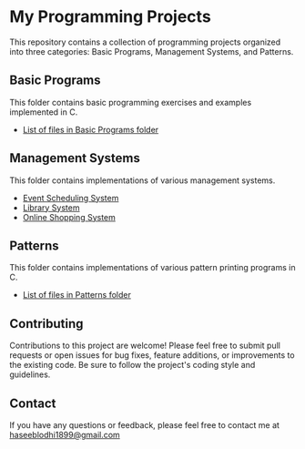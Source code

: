 # My Programming Projects

This repository contains a collection of programming projects organized into three categories: Basic Programs, Management Systems, and Patterns.

## Basic Programs

This folder contains basic programming exercises and examples implemented in C.

*   [List of files in Basic Programs folder](Basic_Programs/README.md)

## Management Systems

This folder contains implementations of various management systems.

*   [Event Scheduling System](Management_Systems/Event_Scheduling_System/README.md)
*   [Library System](Management_Systems/Library_System/README.md)
*   [Online Shopping System](Management_Systems/Online_Shopping_System/README.md)

## Patterns

This folder contains implementations of various pattern printing programs in C.

*   [List of files in Patterns folder](Patterns/README.md)

## Contributing

Contributions to this project are welcome!  Please feel free to submit pull requests or open issues for bug fixes, feature additions, or improvements to the existing code.  Be sure to follow the project's coding style and guidelines.

## Contact

If you have any questions or feedback, please feel free to contact me at haseeblodhi1899@gmail.com